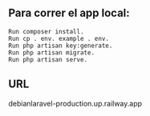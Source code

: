 ## Para correr el app local:
```
Run composer install.
Run cp . env. example . env.
Run php artisan key:generate.
Run php artisan migrate.
Run php artisan serve.
```

## URL
debianlaravel-production.up.railway.app
